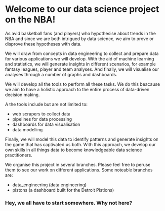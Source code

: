 # Welcome to our data science project on the NBA!

As avid basketball fans (and players) who hypothesise about trends in the NBA and since we are both intrigued by data science, we aim to prove or disprove these hypotheses with data.

We will draw from concepts in data engineering to collect and prepare data for various applications we will develop. With the aid of machine learning and statistics, we will generate insights in different scenarios, for example fantasy leagues, player and team analyses. And finally, we will visualise our analyses through a number of graphs and dashboards.

We will develop all the tools to perform all these tasks. We do this beacause we aim to have a holistic approach to the entire process of data-driven decision making.

A the tools include but are not limited to:
- web scrapers to collect data
- pipelines for data processing
- dashboards for data visualisation
- data modelling

Finally, we will model this data to identify patterns and generate insights on the game that has captivated us both. With this approach, we develop our own skills in all things data to become knowledgeable data science practitioners.

We organise this project in several branches. Please feel free to peruse them to see our work on different applications. Some noteable branches are:

- data_engineering (data engineering)
- pistons (a dashboard built for the Detroit Pistions)

### Hey, we all have to start somewhere. Why not here?

